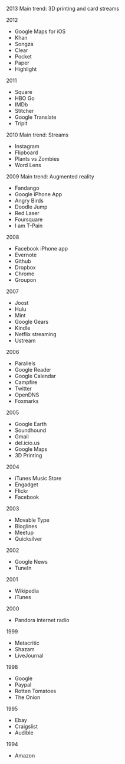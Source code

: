 2013
Main trend: 3D printing and card streams

2012
* Google Maps for iOS
* Khan
* Songza
* Clear
* Pocket
* Paper
* Highlight

2011
* Square
* HBO Go
* IMDb
* Stitcher
* Google Translate
* Tripit

2010
Main trend: Streams

* Instagram
* Flipboard
* Plants vs Zombies
* Word Lens

2009
Main trend: Augmented reality
* Fandango
* Google iPhone App
* Angry Birds
* Doodle Jump
* Red Laser
* Foursquare
* I am T-Pain

2008
* Facebook iPhone app
* Evernote
* Github
* Dropbox
* Chrome
* Groupon

2007
* Joost
* Hulu
* Mint
* Google Gears
* Kindle
* Netflix streaming
* Ustream

2006
* Parallels
* Google Reader
* Google Calendar
* Campfire
* Twitter
* OpenDNS
* Foxmarks

2005
* Google Earth
* Soundhound
* Gmail
* del.icio.us
* Google Maps
* 3D Printing


2004
* iTunes Music Store
* Engadget
* Flickr
* Facebook 

2003
* Movable Type
* Bloglines
* Meetup
* Quicksilver

2002
* Google News
* TuneIn

2001
* Wikipedia
* iTunes

2000
* Pandora internet radio

1999
* Metacritic
* Shazam
* LiveJournal

1998
* Google
* Paypal
* Rotten Tomatoes
* The Onion

1995
* Ebay
* Craigslist
* Audible

1994
* Amazon
